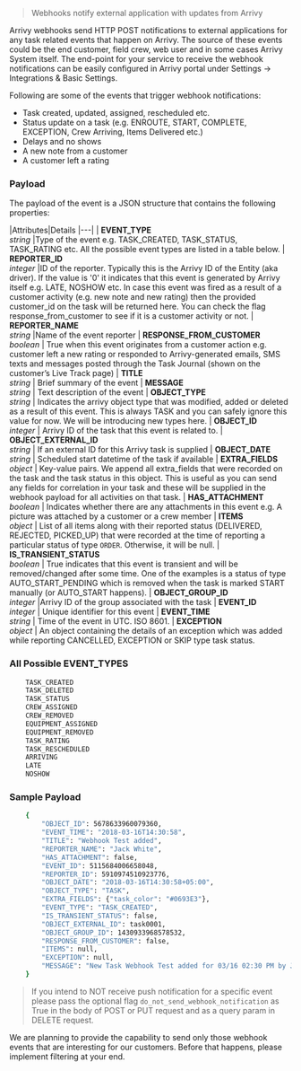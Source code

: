 
> Webhooks notify external application with updates from Arrivy

Arrivy webhooks send HTTP POST notifications to external applications for any task related events that happen on Arrivy. The source of these events could be the end customer, field crew, web user and in some cases Arrivy System itself. The end-point for your service to receive the webhook notifications can be easily configured in Arrivy portal under Settings -> Integrations & Basic Settings.

Following are some of the events that trigger webhook notifications:
- Task created, updated, assigned, rescheduled etc.
- Status update on a task (e.g. ENROUTE, START, COMPLETE, EXCEPTION, Crew Arriving, Items Delivered etc.)
- Delays and no shows
- A new note from a customer
- A customer left a rating

### Payload
The payload of the event is a JSON structure that contains the following properties:

|Attributes|Details
|---|
| **EVENT_TYPE**<br/>*string* |Type of the event e.g. TASK_CREATED, TASK_STATUS, TASK_RATING etc. All the possible event types are listed in a table below.
| **REPORTER_ID**<br/>*integer* |ID of the reporter. Typically this is the Arrivy ID of the Entity (aka driver). If the value is '0' it indicates that this event is generated by Arrivy itself e.g. LATE, NOSHOW etc. In case this event was fired as a result of a customer activity (e.g. new note and new rating) then the provided customer_id on the task will be returned here. You can check the flag response_from_customer to see if it is a customer activity or not.
| **REPORTER_NAME**<br/>*string* |Name of the event reporter
| **RESPONSE_FROM_CUSTOMER**<br/>*boolean* | True when this event originates from a customer action e.g. customer left a new rating or responded to Arrivy-generated emails, SMS texts and messages posted through the Task Journal (shown on the customer’s Live Track page)
| **TITLE**<br/>*string*  | Brief summary of the event
| **MESSAGE**<br/>*string*  | Text description of the event
| **OBJECT_TYPE**<br/>*string* | Indicates the arrivy object type that was modified, added or deleted as a result of this event. This is always TASK and you can safely ignore this value for now. We will be introducing new types here.
| **OBJECT_ID**<br/>*integer* | Arrivy ID of the task that this event is related to.
| **OBJECT_EXTERNAL_ID**<br/>*string* | If an external ID for this Arrivy task is supplied 
| **OBJECT_DATE**<br/>*string* | Scheduled start datetime of the task if available
| **EXTRA_FIELDS**<br/>*object* | Key-value pairs. We append all extra_fields that were recorded on the task and the task status in this object. This is useful as you can send any fields for correlation in your task and these will be supplied in the webhook payload for all activities on that task. 
| **HAS_ATTACHMENT**<br/>*boolean* | Indicates whether there are any attachments in this event e.g. A picture was attached by a customer or a crew member
| **ITEMS**<br/>*object* | List of all items along with their reported status (DELIVERED, REJECTED, PICKED_UP) that were recorded at the time of reporting a particular status of type `ORDER`. Otherwise, it will be null.
| **IS_TRANSIENT_STATUS**<br/>*boolean* | True indicates that this event is transient and will be removed/changed after some time. One of the examples is a status of type AUTO_START_PENDING which is removed when the task is marked START manually (or AUTO_START happens).
| **OBJECT_GROUP_ID**<br/>*integer* |Arrivy ID of the group associated with the task
| **EVENT_ID**<br/>*integer* | Unique identifier for this event
| **EVENT_TIME**<br/>*string* | Time of the event in UTC. ISO 8601.
| **EXCEPTION**<br/>*object* | An object containing the details of an exception which was added while reporting CANCELLED, EXCEPTION or SKIP type task status.

### All Possible EVENT_TYPES
```bash
	TASK_CREATED
	TASK_DELETED
	TASK_STATUS
	CREW_ASSIGNED
	CREW_REMOVED
	EQUIPMENT_ASSIGNED
	EQUIPMENT_REMOVED
	TASK_RATING
	TASK_RESCHEDULED
	ARRIVING
	LATE
	NOSHOW
```

### Sample Payload
```bash
	{
		"OBJECT_ID": 5678633960079360, 
		"EVENT_TIME": "2018-03-16T14:30:58", 
		"TITLE": "Webhook Test added", 
		"REPORTER_NAME": "Jack White", 
		"HAS_ATTACHMENT": false, 
		"EVENT_ID": 5115684006658048, 
		"REPORTER_ID": 5910974510923776, 
		"OBJECT_DATE": "2018-03-16T14:30:58+05:00", 
		"OBJECT_TYPE": "TASK", 
		"EXTRA_FIELDS": {"task_color": "#0693E3"}, 
		"EVENT_TYPE": "TASK_CREATED", 
		"IS_TRANSIENT_STATUS": false,
		"OBJECT_EXTERNAL_ID": task0001,
		"OBJECT_GROUP_ID": 1430933968578532,
		"RESPONSE_FROM_CUSTOMER": false,
		"ITEMS": null,
		"EXCEPTION": null,
		"MESSAGE": "New Task Webhook Test added for 03/16 02:30 PM by Jack White. Victor York assigned."
	}
```

> If you intend to NOT receive push notification for a specific event please pass the optional flag `do_not_send_webhook_notification` as True in the body of POST or PUT request and as a query param in DELETE request.

We are planning to provide the capability to send only those webhook events that are interesting for our customers. Before that happens, please implement filtering at your end.

